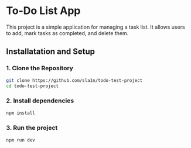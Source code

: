 # To-Do List App

This project is a simple application for managing a task list. It allows users to add, mark tasks as completed, and delete them.

## Installatation and Setup

### 1. Clone the Repository

```sh
git clone https://github.com/sla1n/todo-test-project
cd todo-test-project
```

### 2. Install dependencies

```sh
npm install
```

### 3. Run the project

```sh
npm run dev
```
